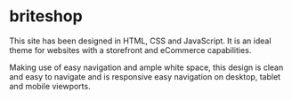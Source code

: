 # briteshop

This site has been designed in HTML, CSS and JavaScript. It is an ideal theme for websites with a storefront and eCommerce capabilities. 

Making use of easy navigation and ample white space, this design is clean and easy to navigate and is responsive easy navigation on desktop, tablet and mobile viewports.

